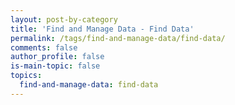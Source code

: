 ```yaml
---
layout: post-by-category
title: 'Find and Manage Data - Find Data'
permalink: /tags/find-and-manage-data/find-data/
comments: false
author_profile: false
is-main-topic: false
topics:
  find-and-manage-data: find-data
---
```

